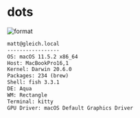 
# dots

![format](https://github.com/gleich/dots/workflows/format/badge.svg)

```txt
matt@gleich.local 
----------------- 
OS: macOS 11.5.2 x86_64 
Host: MacBookPro16,1 
Kernel: Darwin 20.6.0 
Packages: 234 (brew) 
Shell: fish 3.3.1 
DE: Aqua 
WM: Rectangle 
Terminal: kitty 
GPU Driver: macOS Default Graphics Driver 
```
